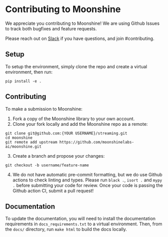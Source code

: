 # Contributing to Moonshine

We appreciate you contributing to Moonshine! We are using Github Issues to track both
bugfixes and feature requests.

Please reach out on
[Slack](https://join.slack.com/t/moonshinecommunity/shared_invite/zt-1rg1vnvmt-pleUR7TducaDiAhcmnqAQQ)
if you have questions, and join #contributing.

## Setup

To setup the environment, simply clone the repo and create a virtual environment, then
run:

```
pip install -e .
```

## Contributing

To make a submission to Moonshine:

1. Fork a copy of the Moonshine library to your own account.
1. Clone your fork locally and add the Moonshine repo as a remote:

```
git clone git@github.com:{YOUR USERNAME}/streaming.git
cd moonshine
git remote add upstream https://github.com/moonshinelabs-ai/moonshine.git
```

3. Create a branch and propose your changes:

```
git checkout -b username/feature-name
```

4. We do not have automatic pre-commit formatting, but we do use Github actions to check
   linting and types. Please run `black .`, `isort .` and `mypy .` before submitting
   your code for review. Once your code is passing the Github action CI, submit a pull
   request!

## Documentation

To update the documentation, you will need to install the documentation requirements in
`docs_requirements.txt` to a virtual environment. Then, from the `docs/` directory, run
`make html` to build the docs locally.
